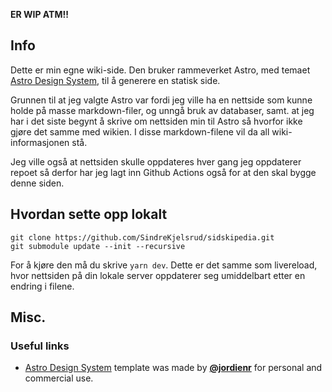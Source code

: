 **ER WIP ATM!!**

## Info
Dette er min egne wiki-side. Den bruker rammeverket Astro, med temaet [Astro Design System](https://github.com/jordienr/astro-design-system), til å generere en statisk side.

Grunnen til at jeg valgte Astro var fordi jeg ville ha en nettside som kunne holde på masse markdown-filer, og unngå bruk av databaser, samt. at jeg har i det siste begynt å skrive om nettsiden min til Astro så hvorfor ikke gjøre det samme med wikien. I disse markdown-filene vil da all wiki-informasjonen stå.

Jeg ville også at nettsiden skulle oppdateres hver gang jeg oppdaterer repoet så derfor har jeg lagt inn Github Actions også for at den skal bygge denne siden.

## Hvordan sette opp lokalt
```
git clone https://github.com/SindreKjelsrud/sidskipedia.git
git submodule update --init --recursive
```

For å kjøre den må du skrive `yarn dev`. Dette er det samme som livereload, hvor nettsiden på din lokale server oppdaterer seg umiddelbart etter en endring i filene.

## Misc.
### Useful links
- [Astro Design System](https://github.com/jordienr/astro-design-system) template was made by **[@jordienr](https://twitter.com/jordienr)** for personal and commercial use.
